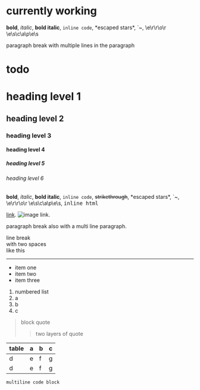 # currently working

**bold**, *italic*, **bold italic**, `inline code`, \*escaped stars\*, \`\~, \e\r\r\o\r \e\s\c\a\p\e\s

paragraph break
with multiple lines in the paragraph

# todo

# heading level 1

## heading level 2

### heading level 3

#### heading level 4

##### heading level 5

###### heading level 6

**bold**, *italic*, **bold italic**, `inline code`, ~~strikethrough~~, \*escaped stars\*, \`\~, \e\r\r\o\r \e\s\c\a\p\e\s, <kbd>inline html</kbd>

[link](https://pfg.pw/). ![image link](image.png).

paragraph break
also with a multi
line paragraph.

line break  
with two spaces  
like this

---

- item one
- item two
- item three

1. numbered list
2. a
3. b
4. c

> block quote
> > two layers of quote

| table | a | b | c |
|-      |-  |-  |-  |
| d     | e | f | g |
| d     | e | f | g |

```zig
multiline code block
```